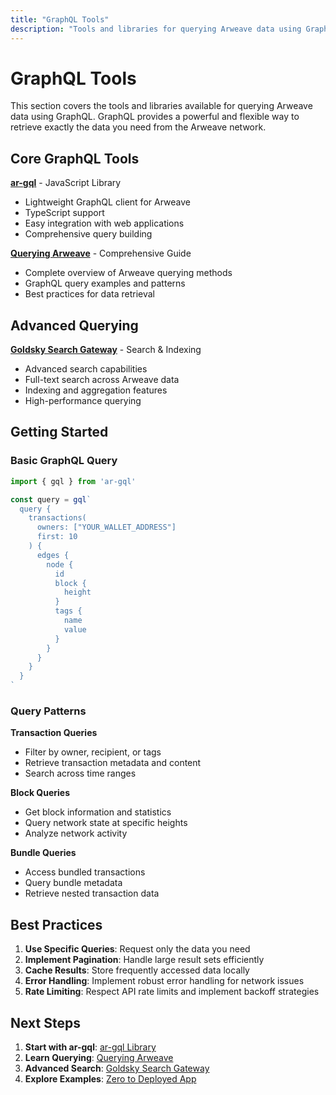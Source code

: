 ```yaml
---
title: "GraphQL Tools"
description: "Tools and libraries for querying Arweave data using GraphQL"
---
```


# GraphQL Tools

This section covers the tools and libraries available for querying Arweave data using GraphQL. GraphQL provides a powerful and flexible way to retrieve exactly the data you need from the Arweave network.

## Core GraphQL Tools

**[ar-gql](ar-gql.md)** - JavaScript Library
- Lightweight GraphQL client for Arweave
- TypeScript support
- Easy integration with web applications
- Comprehensive query building

**[Querying Arweave](/tooling/querying-arweave.md)** - Comprehensive Guide
- Complete overview of Arweave querying methods
- GraphQL query examples and patterns
- Best practices for data retrieval

## Advanced Querying

**[Goldsky Search Gateway](search-indexing-service.md)** - Search & Indexing
- Advanced search capabilities
- Full-text search across Arweave data
- Indexing and aggregation features
- High-performance querying

## Getting Started

### Basic GraphQL Query
```javascript
import { gql } from 'ar-gql'

const query = gql`
  query {
    transactions(
      owners: ["YOUR_WALLET_ADDRESS"]
      first: 10
    ) {
      edges {
        node {
          id
          block {
            height
          }
          tags {
            name
            value
          }
        }
      }
    }
  }
`
```

### Query Patterns

**Transaction Queries**
- Filter by owner, recipient, or tags
- Retrieve transaction metadata and content
- Search across time ranges

**Block Queries**
- Get block information and statistics
- Query network state at specific heights
- Analyze network activity

**Bundle Queries**
- Access bundled transactions
- Query bundle metadata
- Retrieve nested transaction data

## Best Practices

1. **Use Specific Queries**: Request only the data you need
2. **Implement Pagination**: Handle large result sets efficiently
3. **Cache Results**: Store frequently accessed data locally
4. **Error Handling**: Implement robust error handling for network issues
5. **Rate Limiting**: Respect API rate limits and implement backoff strategies

## Next Steps

1. **Start with ar-gql**: [ar-gql Library](ar-gql.md)
2. **Learn Querying**: [Querying Arweave](/tooling/querying-arweave.md)
3. **Advanced Search**: [Goldsky Search Gateway](search-indexing-service.md)
4. **Explore Examples**: [Zero to Deployed App](/getting-started/zero-to-deploy)